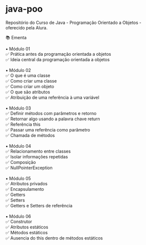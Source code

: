 # java-poo
 Repositório do Curso de Java - Programação Orientado a Objetos - oferecido pela Alura.
 
 📚 Ementa
 
 ▪️ Módulo 01<br>
 ✅ Prática antes da programação orientada a objetos<br>
 ✅ Ideia central da programação orientada a objetos<br>
 <br>
 ▪️ Módulo 02<br>
 ✅ O que é uma classe<br>
 ✅ Como criar uma classe<br>
 ✅ Como criar um objeto<br>
 ✅ O que são atributos<br>
 ✅ Atribuição de uma referência à uma variável<br>
 <br>
 ▪️ Módulo 03<br>
 ✅ Definir métodos com parâmetros e retorno<br>
 ✅ Retornar algo usando a palavra chave return<br>
 ✅ Referência this <br>
 ✅ Passar uma referência como parâmetro<br>
 ✅ Chamada de métodos<br>
 <br>
 ▪️ Módulo 04<br>
 ✅ Relacionamento entre classes<br>
 ✅ Isolar informações repetidas<br>
 ✅ Composição<br>
 ✅ NullPointerException<br>
 <br>
 ▪️ Módulo 05<br>
 ✅ Atributos privados<br>
 ✅ Encapsulamento<br>
 ✅ Getters<br>
 ✅ Setters<br>
 ✅ Getters e Setters de referência<br>
 <br>
 ▪️ Módulo 06<br>
 ✅ Construtor<br>
 ✅ Atributos estáticos<br>
 ✅ Métodos estáticos<br>
 ✅ Ausencia do this dentro de métodos estáticos<br>
